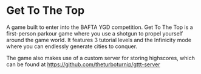 # Get To The Top
A game built to enter into the BAFTA YGD competition.
Get To The Top is a first-person parkour game where you use a shotgun to propel yourself around the game world.
It features 3 tutorial levels and the Infinicity mode where you can endlessly generate cities to conquer.

The game also makes use of a custom server for storing highscores, which can be found at https://github.com/theturboturnip/gttt-server
